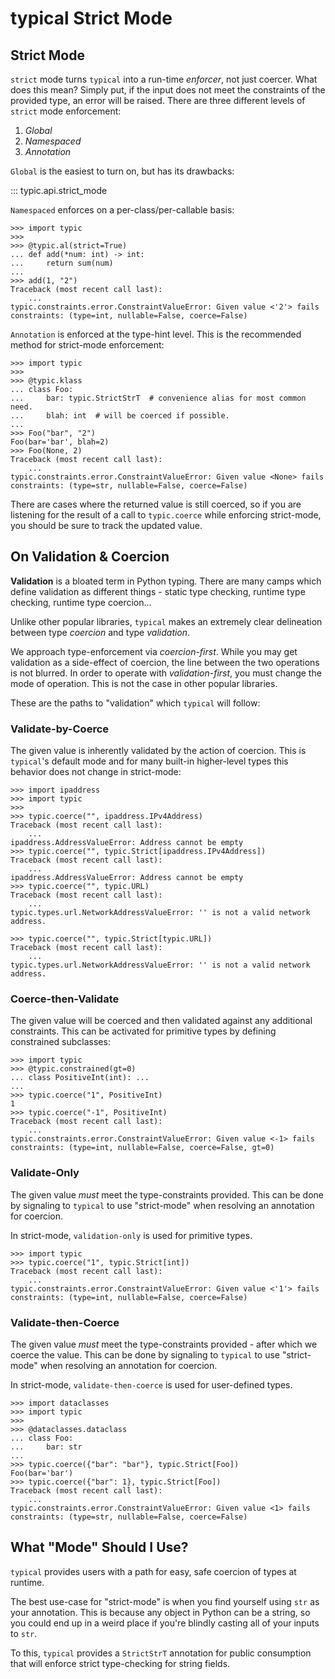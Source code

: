 # typical Strict Mode

## Strict Mode

`strict` mode turns `typical` into a run-time *enforcer*, not just coercer. What
does this mean? Simply put, if the input does not meet the constraints of the provided
type, an error will be raised. There are three different levels of `strict` mode
enforcement:

1. *Global* 
2. *Namespaced* 
3. *Annotation*

`Global` is the easiest to turn on, but has its drawbacks:

::: typic.api.strict_mode

`Namespaced` enforces on a per-class/per-callable basis:


    >>> import typic
    >>>
    >>> @typic.al(strict=True)
    ... def add(*num: int) -> int:
    ...     return sum(num)
    ...
    >>> add(1, "2")
    Traceback (most recent call last):
        ...
    typic.constraints.error.ConstraintValueError: Given value <'2'> fails constraints: (type=int, nullable=False, coerce=False)



`Annotation` is enforced at the type-hint level. This is the 
recommended method for strict-mode enforcement:

    >>> import typic
    >>>
    >>> @typic.klass
    ... class Foo:
    ...     bar: typic.StrictStrT  # convenience alias for most common need.
    ...     blah: int  # will be coerced if possible.
    ...
    >>> Foo("bar", "2")
    Foo(bar='bar', blah=2)
    >>> Foo(None, 2)
    Traceback (most recent call last):
        ...
    typic.constraints.error.ConstraintValueError: Given value <None> fails constraints: (type=str, nullable=False, coerce=False)


There are cases where the returned value is still coerced, so if you
are listening for the result of a call to `typic.coerce` while
enforcing strict-mode, you should be sure to track the updated value.

## On Validation & Coercion

**Validation** is a bloated term in Python typing. There are many
camps which define validation as different things - static type
checking, runtime type checking, runtime type coercion...

Unlike other popular libraries, `typical` makes an extremely clear
delineation between type *coercion* and type *validation*.

We approach type-enforcement via *coercion-first*. While you may get
validation as a side-effect of coercion, the line between the two
operations is not blurred. In order to operate with
*validation-first*, you must change the mode of operation. This is not
the case in other popular libraries.

These are the paths to "validation" which `typical` will follow:

### Validate-by-Coerce

The given value is inherently validated by the action of coercion.
This is `typical`'s default mode and for many built-in higher-level
types this behavior does not change in strict-mode:

    >>> import ipaddress
    >>> import typic
    >>>
    >>> typic.coerce("", ipaddress.IPv4Address)
    Traceback (most recent call last):
        ...
    ipaddress.AddressValueError: Address cannot be empty
    >>> typic.coerce("", typic.Strict[ipaddress.IPv4Address])
    Traceback (most recent call last):
        ...
    ipaddress.AddressValueError: Address cannot be empty
    >>> typic.coerce("", typic.URL)
    Traceback (most recent call last):
        ...
    typic.types.url.NetworkAddressValueError: '' is not a valid network address.

    >>> typic.coerce("", typic.Strict[typic.URL])
    Traceback (most recent call last):
        ...
    typic.types.url.NetworkAddressValueError: '' is not a valid network address.


### Coerce-then-Validate 

The given value will be coerced and then validated against any
additional constraints. This can be activated for primitive types by
defining constrained subclasses:



    >>> import typic
    >>> @typic.constrained(gt=0)
    ... class PositiveInt(int): ...
    ...
    >>> typic.coerce("1", PositiveInt)
    1
    >>> typic.coerce("-1", PositiveInt)
    Traceback (most recent call last):
        ...
    typic.constraints.error.ConstraintValueError: Given value <-1> fails constraints: (type=int, nullable=False, coerce=False, gt=0)


### Validate-Only

The given value *must* meet the type-constraints provided. This can be
done by signaling to `typical` to use "strict-mode" when resolving an
annotation for coercion.

In strict-mode, `validation-only` is used for primitive types.



    >>> import typic
    >>> typic.coerce("1", typic.Strict[int])
    Traceback (most recent call last):
        ...
    typic.constraints.error.ConstraintValueError: Given value <'1'> fails constraints: (type=int, nullable=False, coerce=False)



### Validate-then-Coerce

The given value *must* meet the type-constraints provided - after
which we coerce the value. This can be done by signaling to `typical`
to use "strict-mode" when resolving an annotation for coercion.

In strict-mode, `validate-then-coerce` is used for user-defined types.



    >>> import dataclasses
    >>> import typic
    >>>
    >>> @dataclasses.dataclass
    ... class Foo:
    ...     bar: str
    ...
    >>> typic.coerce({"bar": "bar"}, typic.Strict[Foo])
    Foo(bar='bar')
    >>> typic.coerce({"bar": 1}, typic.Strict[Foo])
    Traceback (most recent call last):
        ...
    typic.constraints.error.ConstraintValueError: Given value <1> fails constraints: (type=str, nullable=False, coerce=False)


## What "Mode" Should I Use?

`typical` provides users with a path for easy, safe coercion of types
at runtime.

The best use-case for "strict-mode" is when you find yourself using
`str` as your annotation. This is because any object in Python can be
a string, so you could end up in a weird place if you're blindly
casting all of your inputs to `str`.

To this, `typical` provides a `StrictStrT` annotation for public
consumption that will enforce strict type-checking for string fields.


